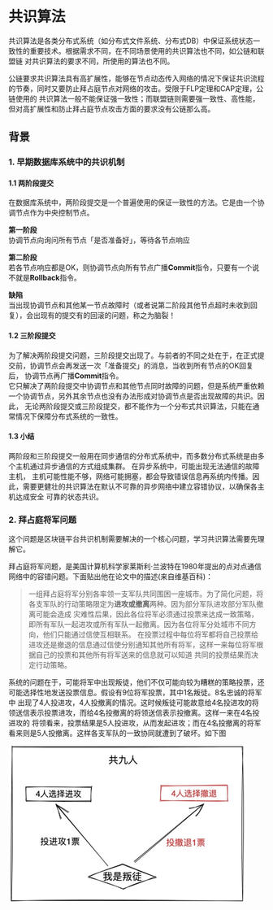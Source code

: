 # 共识算法

共识算法是各类分布式系统（如分布式文件系统、分布式DB）中保证系统状态一致性的重要技术。根据需求不同，在不同场景使用的共识算法也不同，如公链和联盟链
对共识算法的要求不同，所使用的算法也不同。

公链要求共识算法具有高扩展性，能够在节点动态传入网络的情况下保证共识流程的节奏，同时又要防止拜占庭节点对网络的攻击。受限于FLP定理和CAP定理，公链使用的
共识算法一般不能保证强一致性；而联盟链则需要强一致性、高性能，但对高扩展性和防止拜占庭节点攻击方面的要求没有公链那么高。

## 背景

### 1. 早期数据库系统中的共识机制

#### 1.1 两阶段提交
在数据库系统中，两阶段提交是一个普遍使用的保证一致性的方法。它是由一个协调节点作为中央控制节点。

**第一阶段**  
协调节点向询问所有节点「是否准备好」，等待各节点响应

**第二阶段**  
若各节点响应都是OK，则协调节点向所有节点广播**Commit**指令，只要有一个说不就是**Rollback**指令。

**缺陷**  
当出现协调节点和其他某一节点故障时（或者说第二阶段其他节点超时未收到回复），会出现有的提交有的回滚的问题，称之为脑裂！

#### 1.2 三阶段提交
为了解决两阶段提交问题，三阶段提交出现了。与前者的不同之处在于，在正式提交前，协调节点会再发送一次「准备提交」的消息，当收到所有节点的OK回复后，
协调节点再广播**Commit**指令。  
它只解决了两阶段提交中协调节点和其他节点同时故障的问题，但是系统严重依赖一个协调节点，另外其余节点也没有办法形成对协调节点是否出现故障的共识。因此，
无论两阶段提交或三阶段提交，都不能作为一个分布式共识算法，只能在通常情况下保障分布式系统的一致性。

#### 1.3 小结
两阶段和三阶段提交一般用在同步通信的分布式系统中，而多数分布式系统是由多个主机通过异步通信的方式组成集群。 在异步系统中，可能出现无法通信的故障主机，
主机可能性能不够，网络可能拥塞，都会导致错误信息再系统内传播。因此，需要更健壮的共识算法在默认不可靠的异步网络中建立容错协议，以确保各主机达成安全
可靠的状态共识。

### 2. 拜占庭将军问题
这个问题是区块链平台共识机制需要解决的一个核心问题，学习共识算法需要先理解它。  

拜占庭将军问题，是美国计算机科学家莱斯利·兰波特在1980年提出的点对点通信网络中的容错问题。下面贴出他在论文中的描述(来自维基百科)：
>一组拜占庭将军分别各率领一支军队共同围困一座城市。为了简化问题，将各支军队的行动策略限定为**进攻或撤离**两种。因为部分军队进攻部分军队撤离可能会造成
> 灾难性后果，因此各位将军必须通过投票来达成一致策略，即所有军队一起进攻或所有军队一起撤离。因为各位将军分处城市不同方向，他们只能通过信使互相联系。
> 在投票过程中每位将军都将自己投票给进攻还是撤退的信息通过信使分别通知其他所有将军，这样一来每位将军根据自己的投票和其他所有将军送来的信息就可以知道
> 共同的投票结果而决定行动策略。

系统的问题在于，可能将军中出现叛徒，他们不仅可能向较为糟糕的策略投票，还可能选择性地发送投票信息。假设有9位将军投票，其中1名叛徒。8名忠诚的将军中
出现了4人投进攻，4人投撤离的情况。这时候叛徒可能故意给4名投进攻的将领送信表示投票进攻，而给4名投撤离的将领送信表示投撤离。这样一来在4名投进攻的
将领看来，投票结果是5人投进攻，从而发起进攻；而在4名投撤离的将军看来则是5人投撤离。这样各支军队的一致协同就遭到了破坏。如下图

<img src="./images/baizhanting_problem.jpg" style="zoom: 60%">

